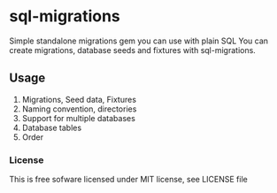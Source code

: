 # sql-migrations

Simple standalone migrations gem you can use with plain SQL
You can create migrations, database seeds and fixtures with sql-migrations.

## Usage

1. Migrations, Seed data, Fixtures
2. Naming convention, directories
3. Support for multiple databases
4. Database tables
5. Order

### License

This is free sofware licensed under MIT license, see LICENSE file
